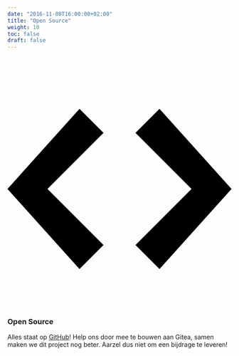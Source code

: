```yaml
---
date: "2016-11-08T16:00:00+02:00"
title: "Open Source"
weight: 10
toc: false
draft: false
---
```

<h3>
	<svg class="octicon octicon-code" viewBox="0 0 14 16" version="1.1" aria-hidden="true">
		<path fill-rule="evenodd" d="M9.5 3L8 4.5 11.5 8 8 11.5 9.5 13 14 8 9.5 3zm-5 0L0 8l4.5 5L6 11.5 2.5 8 6 4.5 4.5 3z"></path>
	</svg>
	Open Source
</h3>

Alles staat op [GitHub](https://github.com/go-gitea/gitea/)!
Help ons door mee te bouwen aan Gitea, samen maken we dit project nog beter. Aarzel dus niet om een bijdrage te leveren!
